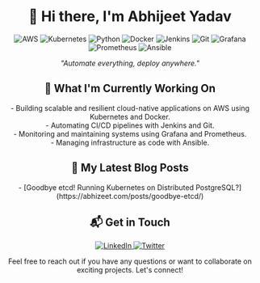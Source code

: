 <!-- Custom Attractive GitHub Profile README -->

<!-- Header Section -->
<p align="center">
 
</p>

<h1 align="center">👋 Hi there, I'm Abhijeet Yadav</h1>

<!-- Badges Section -->
<p align="center">
  <img src="https://img.shields.io/badge/AWS-Beginner-232F3E?style=for-the-badge&logo=amazon-aws&logoColor=FF9900" alt="AWS">
  <img src="https://img.shields.io/badge/Kubernetes-Beginner-326CE5?style=for-the-badge&logo=kubernetes&logoColor=white" alt="Kubernetes">
  <img src="https://img.shields.io/badge/Python-Beginner-3776AB?style=for-the-badge&logo=python&logoColor=white" alt="Python">
  <img src="https://img.shields.io/badge/Docker-Intermediate-2496ED?style=for-the-badge&logo=docker&logoColor=white" alt="Docker">
  <img src="https://img.shields.io/badge/Jenkins-Intermediate-D24939?style=for-the-badge&logo=jenkins&logoColor=white" alt="Jenkins">
  <img src="https://img.shields.io/badge/Git-Intermediate-F05032?style=for-the-badge&logo=git&logoColor=white" alt="Git">
  <img src="https://img.shields.io/badge/Grafana-Intermediate-F46800?style=for-the-badge&logo=grafana&logoColor=white" alt="Grafana">
  <img src="https://img.shields.io/badge/Prometheus-Intermediate-E6522C?style=for-the-badge&logo=prometheus&logoColor=white" alt="Prometheus">
  <img src="https://img.shields.io/badge/Ansible-Intermediate-EE0000?style=for-the-badge&logo=ansible&logoColor=white" alt="Ansible">
</p>

<!-- Introduction Section -->
<p align="center">
  <em>"Automate everything, deploy anywhere."</em>
</p>

<!-- Current Projects Section -->
<h2 align="center">🚀 What I'm Currently Working On</h2>

<p align="center">
  - Building scalable and resilient cloud-native applications on AWS using Kubernetes and Docker.<br>
  - Automating CI/CD pipelines with Jenkins and Git.<br>
  - Monitoring and maintaining systems using Grafana and Prometheus.<br>
  - Managing infrastructure as code with Ansible.
</p>

<!-- Blog Posts Section -->
<h2 align="center">📝 My Latest Blog Posts</h2>

<p align="center">
  - [Goodbye etcd! Running Kubernetes on Distributed PostgreSQL?]  (https://abhizeet.com/posts/goodbye-etcd/)<br>
 
</p>

<!-- Contact Section -->
<h2 align="center">📬 Get in Touch</h2>

<p align="center">
  <a href="https://www.linkedin.com/in/iamdevopsengineer/" target="_blank">
    <img src="https://img.shields.io/badge/LinkedIn-Connect-0077B5?style=for-the-badge&logo=linkedin&logoColor=white" alt="LinkedIn">
  </a>
  <a href="https://twitter.com/zerodollarboy" target="_blank">
    <img src="https://img.shields.io/badge/Twitter-Follow-1DA1F2?style=for-the-badge&logo=twitter&logoColor=white" alt="Twitter">
  </a>
</p>

<p align="center">
  Feel free to reach out if you have any questions or want to collaborate on exciting projects. Let's connect!
</p>

<!-- End of README -->
